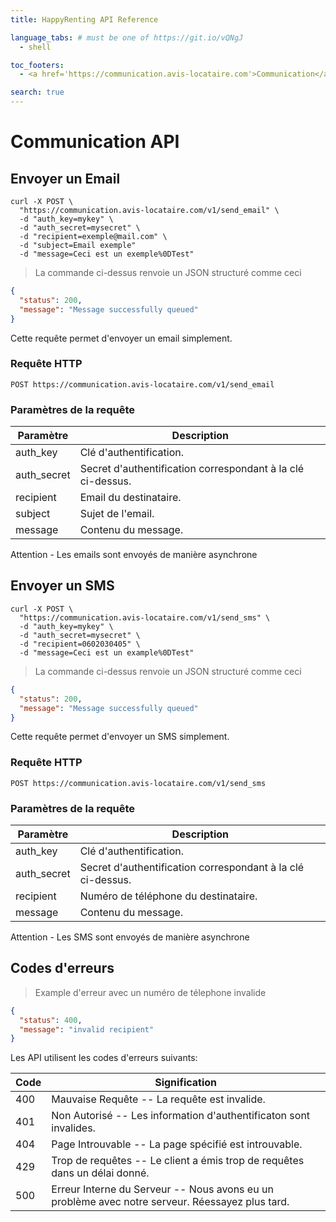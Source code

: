 ```yaml
---
title: HappyRenting API Reference

language_tabs: # must be one of https://git.io/vQNgJ
  - shell

toc_footers:
  - <a href='https://communication.avis-locataire.com'>Communication</a>

search: true
---
```


# Communication API

## Envoyer un Email

```shell
curl -X POST \
  "https://communication.avis-locataire.com/v1/send_email" \
  -d "auth_key=mykey" \
  -d "auth_secret=mysecret" \
  -d "recipient=exemple@mail.com" \
  -d "subject=Email exemple"
  -d "message=Ceci est un exemple%0DTest"
```

> La commande ci-dessus renvoie un JSON structuré comme ceci

```json
{
  "status": 200,
  "message": "Message successfully queued"
}
```

Cette requête permet d'envoyer un email simplement.

### Requête HTTP

`POST https://communication.avis-locataire.com/v1/send_email`

### Paramètres de la requête

Paramètre | Description
--------- | -----------
auth_key | Clé d'authentification.
auth_secret | Secret d'authentification correspondant à la clé ci-dessus.
recipient | Email du destinataire.
subject | Sujet de l'email.
message | Contenu du message.

<aside class="warning">
Attention - Les emails sont envoyés de manière asynchrone
</aside>

## Envoyer un SMS

```shell
curl -X POST \
  "https://communication.avis-locataire.com/v1/send_sms" \
  -d "auth_key=mykey" \
  -d "auth_secret=mysecret" \
  -d "recipient=0602030405" \
  -d "message=Ceci est un example%0DTest"
```

> La commande ci-dessus renvoie un JSON structuré comme ceci

```json
{
  "status": 200,
  "message": "Message successfully queued"
}
```

Cette requête permet d'envoyer un SMS simplement.

### Requête HTTP

`POST https://communication.avis-locataire.com/v1/send_sms`

### Paramètres de la requête

Paramètre | Description
--------- | -----------
auth_key | Clé d'authentification.
auth_secret | Secret d'authentification correspondant à la clé ci-dessus.
recipient | Numéro de téléphone du destinataire.
message | Contenu du message.

<aside class="warning">
Attention - Les SMS sont envoyés de manière asynchrone
</aside>

## Codes d'erreurs

> Example d'erreur avec un numéro de télephone invalide

```json
{
  "status": 400,
  "message": "invalid recipient"
}
```

Les API utilisent les codes d'erreurs suivants:

Code | Signification
---------- | -------
400 | Mauvaise Requête -- La requête est invalide.
401 | Non Autorisé -- Les information d'authentificaton sont invalides.
404 | Page Introuvable -- La page spécifié est introuvable.
429 | Trop de requêtes -- Le client a émis trop de requêtes dans un délai donné.
500 | Erreur Interne du Serveur -- Nous avons eu un problème avec notre serveur. Réessayez plus tard.
